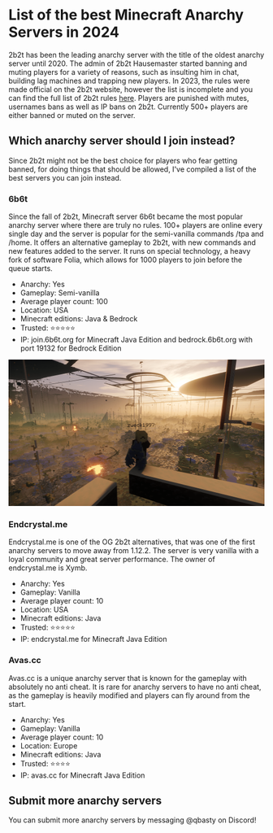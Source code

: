 # List of the best Minecraft Anarchy Servers in 2024

2b2t has been the leading anarchy server with the title of the oldest anarchy server until 2020. The admin of 2b2t Hausemaster started banning and muting players for a variety of reasons, such as insulting him in chat, building lag machines and trapping new players. In 2023, the rules were made official on the 2b2t website, however the list is incomplete and you can find the full list of 2b2t rules [here](https://blog.6b6t.org/the-rules-of-2b2t/). Players are punished with mutes, usernames bans as well as IP bans on 2b2t. Currently 500+ players are either banned or muted on the server.

## Which anarchy server should I join instead?

Since 2b2t might not be the best choice for players who fear getting banned, for doing things that should be allowed, I've compiled a list of the best servers you can join instead.

### 6b6t

Since the fall of 2b2t, Minecraft server 6b6t became the most popular anarchy server where there are truly no rules. 100+ players are online every single day and the server is popular for the semi-vanilla commands /tpa and /home. It offers an alternative gameplay to 2b2t, with new commands and new features added to the server. It runs on special technology, a heavy fork of software Folia, which allows for 1000 players to join before the queue starts.

- Anarchy: Yes
- Gameplay: Semi-vanilla
- Average player count: 100
- Location: USA
- Minecraft editions: Java & Bedrock
- Trusted: ⭐⭐⭐⭐⭐
- IP: join.6b6t.org for Minecraft Java Edition and bedrock.6b6t.org with port 19132 for Bedrock Edition

<img src="https://github.com/BlockhostOfficial/2b2t-minecraft-anarchy-server/blob/main/6b6t-best-minecraft-anarchy-server-2024.png" alt="The spawn of Minecraft Anarchy Server 6b6t" width="512" height="288">

### Endcrystal.me

Endcrystal.me is one of the OG 2b2t alternatives, that was one of the first anarchy servers to move away from 1.12.2. The server is very vanilla with a loyal community and great server performance. The owner of endcrystal.me is Xymb.

- Anarchy: Yes
- Gameplay: Vanilla
- Average player count: 10
- Location: USA
- Minecraft editions: Java
- Trusted: ⭐⭐⭐⭐⭐
- IP: endcrystal.me for Minecraft Java Edition


### Avas.cc

Avas.cc is a unique anarchy server that is known for the gameplay with absolutely no anti cheat. It is rare for anarchy servers to have no anti cheat, as the gameplay is heavily modified and players can fly around from the start.

- Anarchy: Yes
- Gameplay: Vanilla
- Average player count: 10
- Location: Europe
- Minecraft editions: Java
- Trusted: ⭐⭐⭐⭐
- IP: avas.cc for Minecraft Java Edition

## Submit more anarchy servers

You can submit more anarchy servers by messaging @qbasty on Discord!
